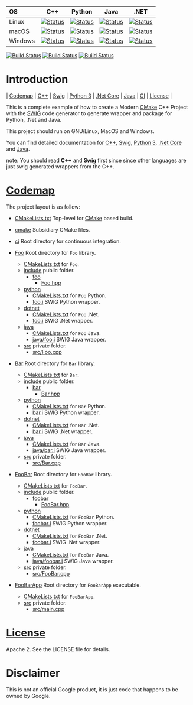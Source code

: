 | OS     | C++ | Python | Java | .NET |
|:-------|-----|--------|------|------|
| Linux  | [![Status][cpp_linux_svg]][cpp_linux_link] | [![Status][python_linux_svg]][python_linux_link] | [![Status][java_linux_svg]][java_linux_link] | [![Status][dotnet_linux_svg]][dotnet_linux_link] |
| macOS  | [![Status][cpp_osx_svg]][cpp_osx_link] | [![Status][python_osx_svg]][python_osx_link] | [![Status][java_osx_svg]][java_osx_link] | [![Status][dotnet_osx_svg]][dotnet_osx_link] |
| Windows  | [![Status][cpp_win_svg]][cpp_win_link] | [![Status][python_win_svg]][python_win_link] | [![Status][java_win_svg]][java_win_link] | [![Status][dotnet_win_svg]][dotnet_win_link] |


[cpp_linux_svg]: https://github.com/Mizux/cmake-swig/workflows/C++%20Linux%20CI/badge.svg?branch=master
[cpp_linux_link]: https://github.com/Mizux/cmake-swig/actions?query=workflow%3A"C%2B%2B+Linux+CI"
[python_linux_svg]: https://github.com/Mizux/cmake-swig/workflows/Python%20Linux%20CI/badge.svg?branch=master
[python_linux_link]: https://github.com/Mizux/cmake-swig/actions?query=workflow%3A"Python+Linux+CI"
[java_linux_svg]: https://github.com/Mizux/cmake-swig/workflows/Java%20Linux%20CI/badge.svg?branch=master
[java_linux_link]: https://github.com/Mizux/cmake-swig/actions?query=workflow%3A"Java+Linux+CI"
[dotnet_linux_svg]: https://github.com/Mizux/cmake-swig/workflows/.Net%20Linux%20CI/badge.svg?branch=master
[dotnet_linux_link]: https://github.com/Mizux/cmake-swig/actions?query=workflow%3A".Net+Linux+CI"

[cpp_osx_svg]: https://github.com/Mizux/cmake-swig/workflows/C++%20MacOS%20CI/badge.svg?branch=master
[cpp_osx_link]: https://github.com/Mizux/cmake-swig/actions?query=workflow%3A"C%2B%2B+MacOS+CI"
[python_osx_svg]: https://github.com/Mizux/cmake-swig/workflows/Python%20MacOS%20CI/badge.svg?branch=master
[python_osx_link]: https://github.com/Mizux/cmake-swig/actions?query=workflow%3A"Python+MacOS+CI"
[java_osx_svg]: https://github.com/Mizux/cmake-swig/workflows/Java%20MacOS%20CI/badge.svg?branch=master
[java_osx_link]: https://github.com/Mizux/cmake-swig/actions?query=workflow%3A"Java+MacOS+CI"
[dotnet_osx_svg]: https://github.com/Mizux/cmake-swig/workflows/.Net%20MacOS%20CI/badge.svg?branch=master
[dotnet_osx_link]: https://github.com/Mizux/cmake-swig/actions?query=workflow%3A".Net+MacOS+CI"

[cpp_win_svg]: https://github.com/Mizux/cmake-swig/workflows/C++%20Windows%20CI/badge.svg?branch=master
[cpp_win_link]: https://github.com/Mizux/cmake-swig/actions?query=workflow%3A"C%2B%2B+Windows+CI"
[python_win_svg]: https://github.com/Mizux/cmake-swig/workflows/Python%20Windows%20CI/badge.svg?branch=master
[python_win_link]: https://github.com/Mizux/cmake-swig/actions?query=workflow%3A"Python+Windows+CI"
[java_win_svg]: https://github.com/Mizux/cmake-swig/workflows/Java%20Windows%20CI/badge.svg?branch=master
[java_win_link]: https://github.com/Mizux/cmake-swig/actions?query=workflow%3A"Java+Windows+CI"
[dotnet_win_svg]: https://github.com/Mizux/cmake-swig/workflows/.Net%20Windows%20CI/badge.svg?branch=master
[dotnet_win_link]: https://github.com/Mizux/cmake-swig/actions?query=workflow%3A".Net+Windows+CI"

[![Build Status][docker_status]][docker_link]
[![Build Status][travis_status]][travis_link]
[![Build Status][appveyor_status]][appveyor_link]

[docker_status]: https://github.com/Mizux/cmake-swig/workflows/Docker/badge.svg?branch=master
[docker_link]: https://github.com/Mizux/cmake-swig/actions?query=workflow%3A"Docker"

[travis_status]: https://travis-ci.com/Mizux/cmake-swig.svg?branch=master
[travis_link]: https://travis-ci.com/Mizux/cmake-swig

[appveyor_status]: https://ci.appveyor.com/api/projects/status/a8pir5oh0gpt2q5u/branch/master?svg=true
[appveyor_link]: https://ci.appveyor.com/project/Mizux/cmake-swig/branch/master

# Introduction
<nav for="language"> |
<a href="#codemap">Codemap</a> |
<a href="doc/cpp.md">C++</a> |
<a href="doc/swig.md">Swig</a> |
<a href="doc/python.md">Python 3</a> |
<a href="doc/dotnet.md">.Net Core</a> |
<a href="doc/java.md">Java</a> |
<a href="ci/README.md">CI</a> |
<a href="#license">License</a> |
</nav>

This is a complete example of how to create a Modern [CMake](https://cmake.org/) C++ Project
with the [SWIG](http://www.swig.org) code generator to generate wrapper and package for Python, .Net and Java.  

This project should run on GNU/Linux, MacOS and Windows.

You can find detailed documentation for [C++](doc/cpp.md), [Swig](doc/swig.md),
[Python 3](doc/python.md), [.Net Core](doc/dotnet.md) and [Java](doc/java.md).

note: You should read **C++** and **Swig** first since since other languages are
just swig generated wrappers from the C++.

# [Codemap](#codemap)
The project layout is as follow:

* [CMakeLists.txt](CMakeLists.txt) Top-level for [CMake](https://cmake.org/cmake/help/latest/) based build.
* [cmake](cmake) Subsidiary CMake files.

* [ci](ci) Root directory for continuous integration.

* [Foo](Foo) Root directory for `Foo` library.
  * [CMakeLists.txt](Foo/CMakeLists.txt) for `Foo`.
  * [include](Foo/include) public folder.
    * [foo](Foo/include/foo)
      * [Foo.hpp](Foo/include/foo/Foo.hpp)
  * [python](Foo/python)
    * [CMakeLists.txt](Foo/python/CMakeLists.txt) for `Foo` Python.
    * [foo.i](Foo/python/foo.i) SWIG Python wrapper.
  * [dotnet](Foo/dotnet)
    * [CMakeLists.txt](Foo/dotnet/CMakeLists.txt) for `Foo` .Net.
    * [foo.i](Foo/dotnet/foo.i) SWIG .Net wrapper.
  * [java](Foo/java)
    * [CMakeLists.txt](Foo/java/CMakeLists.txt) for `Foo` Java.
    * [java/foo.i](Foo/java/foo.i) SWIG Java wrapper.
  * [src](Foo/src) private folder.
    * [src/Foo.cpp](Foo/src/Foo.cpp)
* [Bar](Bar) Root directory for `Bar` library.
  * [CMakeLists.txt](Bar/CMakeLists.txt) for `Bar`.
  * [include](Bar/include) public folder.
    * [bar](Bar/include/bar)
      * [Bar.hpp](Bar/include/bar/Bar.hpp)
  * [python](Bar/python)
    * [CMakeLists.txt](Bar/python/CMakeLists.txt) for `Bar` Python.
    * [bar.i](Bar/python/bar.i) SWIG Python wrapper.
  * [dotnet](Bar/dotnet)
    * [CMakeLists.txt](Bar/dotnet/CMakeLists.txt) for `Bar` .Net.
    * [bar.i](Bar/dotnet/bar.i) SWIG .Net wrapper.
  * [java](Bar/java)
    * [CMakeLists.txt](Bar/java/CMakeLists.txt) for `Bar` Java.
    * [java/bar.i](Bar/java/bar.i) SWIG Java wrapper.
  * [src](Bar/src) private folder.
    * [src/Bar.cpp](Bar/src/Bar.cpp)
* [FooBar](FooBar) Root directory for `FooBar` library.
  * [CMakeLists.txt](FooBar/CMakeLists.txt) for `FooBar`.
  * [include](FooBar/include) public folder.
    * [foobar](FooBar/include/foobar)
      * [FooBar.hpp](FooBar/include/foobar/FooBar.hpp)
  * [python](FooBar/python)
    * [CMakeLists.txt](FooBar/python/CMakeLists.txt) for `FooBar` Python.
    * [foobar.i](FooBar/python/foobar.i) SWIG Python wrapper.
  * [dotnet](FooBar/dotnet)
    * [CMakeLists.txt](FooBar/dotnet/CMakeLists.txt) for `FooBar` .Net.
    * [foobar.i](FooBar/dotnet/foobar.i) SWIG .Net wrapper.
  * [java](FooBar/java)
    * [CMakeLists.txt](FooBar/java/CMakeLists.txt) for `FooBar` Java.
    * [java/foobar.i](FooBar/java/foobar.i) SWIG Java wrapper.
  * [src](FooBar/src) private folder.
    * [src/FooBar.cpp](FooBar/src/FooBar.cpp)
* [FooBarApp](FooBarApp) Root directory for `FooBarApp` executable.
  * [CMakeLists.txt](FooBarApp/CMakeLists.txt) for `FooBarApp`.
  * [src](FooBarApp/src) private folder.
    * [src/main.cpp](FooBarApp/src/main.cpp)

# [License](#license)

Apache 2. See the LICENSE file for details.

# Disclaimer

This is not an official Google product, it is just code that happens to be
owned by Google.

